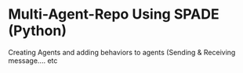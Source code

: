 # Multi-Agent-Repo Using SPADE (Python)
Creating Agents and adding behaviors to agents (Sending &amp; Receiving message.... etc
